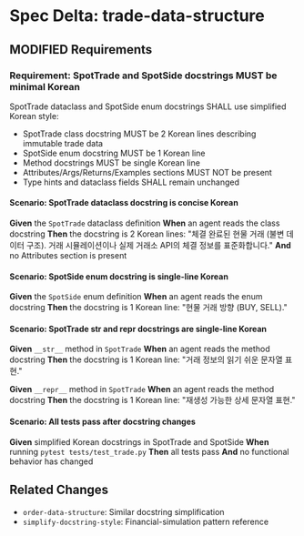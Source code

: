 # Spec Delta: trade-data-structure

## MODIFIED Requirements

### Requirement: SpotTrade and SpotSide docstrings MUST be minimal Korean

SpotTrade dataclass and SpotSide enum docstrings SHALL use simplified Korean style:
- SpotTrade class docstring MUST be 2 Korean lines describing immutable trade data
- SpotSide enum docstring MUST be 1 Korean line
- Method docstrings MUST be single Korean line
- Attributes/Args/Returns/Examples sections MUST NOT be present
- Type hints and dataclass fields SHALL remain unchanged

#### Scenario: SpotTrade dataclass docstring is concise Korean
**Given** the `SpotTrade` dataclass definition
**When** an agent reads the class docstring
**Then** the docstring is 2 Korean lines: "체결 완료된 현물 거래 (불변 데이터 구조). 거래 시뮬레이션이나 실제 거래소 API의 체결 정보를 표준화합니다."
**And** no Attributes section is present

#### Scenario: SpotSide enum docstring is single-line Korean
**Given** the `SpotSide` enum definition
**When** an agent reads the enum docstring
**Then** the docstring is 1 Korean line: "현물 거래 방향 (BUY, SELL)."

#### Scenario: SpotTrade __str__ and __repr__ docstrings are single-line Korean
**Given** `__str__` method in `SpotTrade`
**When** an agent reads the method docstring
**Then** the docstring is 1 Korean line: "거래 정보의 읽기 쉬운 문자열 표현."

**Given** `__repr__` method in `SpotTrade`
**When** an agent reads the method docstring
**Then** the docstring is 1 Korean line: "재생성 가능한 상세 문자열 표현."

#### Scenario: All tests pass after docstring changes
**Given** simplified Korean docstrings in SpotTrade and SpotSide
**When** running `pytest tests/test_trade.py`
**Then** all tests pass
**And** no functional behavior has changed

## Related Changes
- `order-data-structure`: Similar docstring simplification
- `simplify-docstring-style`: Financial-simulation pattern reference
